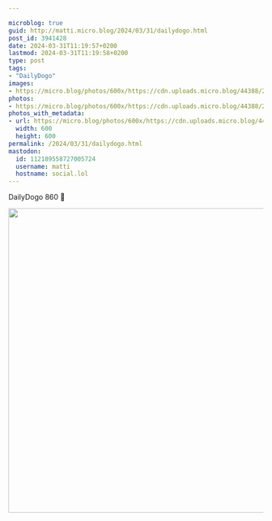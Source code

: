 ```yaml
---

microblog: true
guid: http://matti.micro.blog/2024/03/31/dailydogo.html
post_id: 3941428
date: 2024-03-31T11:19:57+0200
lastmod: 2024-03-31T11:19:58+0200
type: post
tags:
- "DailyDogo"
images:
- https://micro.blog/photos/600x/https://cdn.uploads.micro.blog/44388/2024/1a12c9e7bfe846cb80310c2e61a2fc7a.jpg
photos:
- https://micro.blog/photos/600x/https://cdn.uploads.micro.blog/44388/2024/1a12c9e7bfe846cb80310c2e61a2fc7a.jpg
photos_with_metadata:
- url: https://micro.blog/photos/600x/https://cdn.uploads.micro.blog/44388/2024/1a12c9e7bfe846cb80310c2e61a2fc7a.jpg
  width: 600
  height: 600
permalink: /2024/03/31/dailydogo.html
mastodon:
  id: 112189558727005724
  username: matti
  hostname: social.lol
---
```

DailyDogo 860 🐶

<img src="/media/uploads/2024/1a12c9e7bfe846cb80310c2e61a2fc7a.jpg" width="600" height="600" alt="" />
